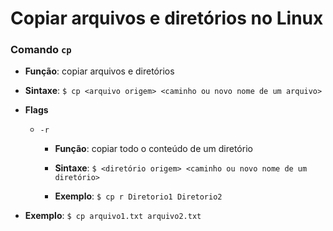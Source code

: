 # Copiar arquivos e diretórios no Linux

### Comando `cp`

* **Função**: copiar arquivos e diretórios

* **Sintaxe**: `$ cp <arquivo origem> <caminho ou novo nome de um arquivo>`

* **Flags**

  * `-r`

    * **Função**: copiar todo o conteúdo de um diretório

    * **Sintaxe**: `$ <diretório origem> <caminho ou novo nome de um diretório>`

    * **Exemplo**: `$ cp r Diretorio1 Diretorio2`

* **Exemplo**: `$ cp arquivo1.txt arquivo2.txt`